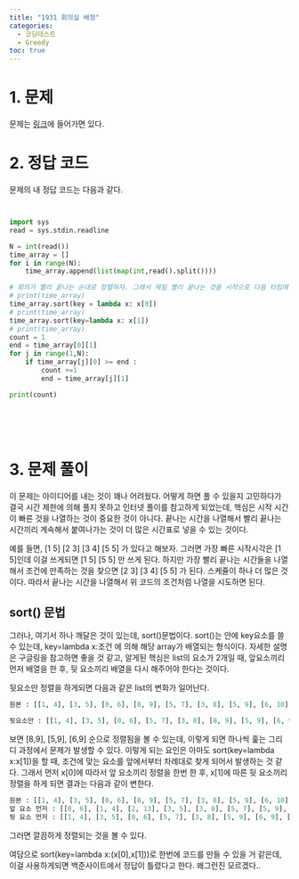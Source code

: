 ```yaml
---
title: "1931 회의실 배정"
categories:
  - 코딩테스트
  - Greedy
toc: true
---
```


# 1. 문제
문제는 [링크](https://www.acmicpc.net/problem/1931)에 들어가면 있다.

# 2. 정답 코드

문제의 내 정답 코드는 다음과 같다.

```python


import sys
read = sys.stdin.readline

N = int(read())
time_array = []
for i in range(N):
    time_array.append(list(map(int,read().split())))

# 회의가 빨리 끝나는 순대로 정렬하자. 그래서 제일 빨리 끝나는 것을 시작으로 다음 타임에 바로 올 수 있는걸 가져오는거지.
# print(time_array)
time_array.sort(key = lambda x: x[0])
# print(time_array)
time_array.sort(key=lambda x: x[1])
# print(time_array)
count = 1
end = time_array[0][1]
for j in range(1,N):
    if time_array[j][0] >= end :
        count +=1
        end = time_array[j][1]

print(count)


```

<br/><br/><br/>

# 3. 문제 풀이

이 문제는 아이디어를 내는 것이 꽤나 어려웠다. 어떻게 하면 풀 수 있을지 고민하다가 결국
시간 제한에 의해 풀지 못하고 인터넷 풀이를 참고하게 되었는데, 핵심은 시작 시간이 빠른 것을 나열하는 것이 중요한 것이 아니다.
끝나는 시간을 나열해서 빨리 끝나는 시간끼리 계속해서 붙여나가는 것이 더 많은 시간표로 넣을 수 있는 것이다.

예를 들면, [1 5] [2 3] [3 4] [5 5] 가 있다고 해보자. 그러면 가장 빠른 시작시각은 [1 5]인데 
이걸 쓰게되면 [1 5] [5 5] 만 쓰게 된다. 하지만 가장 빨리 끝나는 시간들을 나열해서 조건에 만족하는 것을 찾으면
[2 3] [3 4] [5 5] 가 된다. 스케쥴이 하나 더 많은 것이다. 따라서 끝나는 시간을 나열해서 위 코드의 
조건처럼 나열을 시도하면 된다. 

## sort() 문법
그러나, 여기서 하나 깨달은 것이 있는데, sort()문법이다. 
sort()는 안에 key요소를 쓸 수 있는데, key=lambda x:조건 에 의해 해당 array가 배열되는 형식이다.
자세한 설명은 구글링을 참고하면 좋을 것 같고, 알게된 핵심은 list의 요소가 2개일 때, 
앞요소끼리 먼저 배열을 한 후, 뒷 요소끼리 배열을 다시 해주어야 한다는 것이다.

뒷요소만 정렬을 하게되면 다음과 같은 list의 변화가 일어난다.

```python
원본 : [[1, 4], [3, 5], [0, 6], [8, 9], [5, 7], [3, 8], [5, 9], [6, 10], [8, 11], [8, 12], [6, 9], [2, 13], [12, 14]]

뒷요소만 : [[1, 4], [3, 5], [0, 6], [5, 7], [3, 8], [8, 9], [5, 9], [6, 9], [6, 10], [8, 11], [8, 12], [2, 13], [12, 14]]
```

보면 [8,9], [5,9], [6,9] 순으로 정렬됨을 볼 수 있는데, 이렇게 되면 하나씩 훑는 그리디 과정에서
문제가 발생할 수 있다. 이렇게 되는 요인은 아마도 sort(key=lambda x:x[1])을 할 때, 조건에 맞는 요소를 앞에서부터 차례대로
찾게 되어서 발생하는 것 같다. 그래서 먼저 x[0]에 따라서 앞 요소끼리 정렬을 한번 한 후, x[1]에 따른 뒷 요소끼리 정렬을 하게 되면 결과는 다음과 같이 변한다.

```python
원본 : [[1, 4], [3, 5], [0, 6], [8, 9], [5, 7], [3, 8], [5, 9], [6, 10], [8, 11], [8, 12], [6, 9], [2, 13], [12, 14]]
앞 요소 먼저 : [[0, 6], [1, 4], [2, 13], [3, 5], [3, 8], [5, 7], [5, 9], [6, 10], [6, 9], [8, 9], [8, 11], [8, 12], [12, 14]]
뒷 요소 먼저 : [[1, 4], [3, 5], [0, 6], [5, 7], [3, 8], [5, 9], [6, 9], [8, 9], [6, 10], [8, 11], [8, 12], [2, 13], [12, 14]]
```

그러면 깔끔하게 정렬되는 것을 볼 수 있다.

여담으로 sort(key=lambda x:(x[0],x[1]))로 한번에 코드를 만들 수 있을 거 같은데, 
이걸 사용하게되면 백준사이트에서 정답이 틀렸다고 한다. 왜그런진 모르겠다..